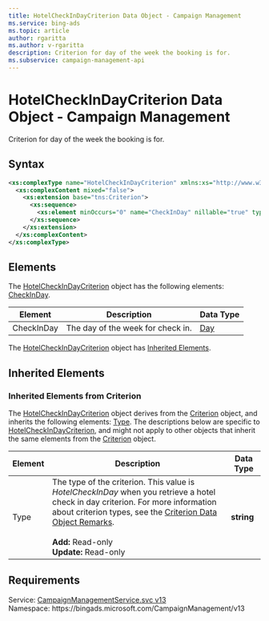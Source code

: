 ```yaml
---
title: HotelCheckInDayCriterion Data Object - Campaign Management
ms.service: bing-ads
ms.topic: article
author: rgaritta
ms.author: v-rgaritta
description: Criterion for day of the week the booking is for.
ms.subservice: campaign-management-api
---
```

# HotelCheckInDayCriterion Data Object - Campaign Management
Criterion for day of the week the booking is for.

## Syntax
```xml
<xs:complexType name="HotelCheckInDayCriterion" xmlns:xs="http://www.w3.org/2001/XMLSchema">
  <xs:complexContent mixed="false">
    <xs:extension base="tns:Criterion">
      <xs:sequence>
        <xs:element minOccurs="0" name="CheckInDay" nillable="true" type="tns:Day" />
      </xs:sequence>
    </xs:extension>
  </xs:complexContent>
</xs:complexType>
```

## <a name="elements"></a>Elements

The [HotelCheckInDayCriterion](hotelcheckindaycriterion.md) object has the following elements: [CheckInDay](#checkinday).

|Element|Description|Data Type|
|-----------|---------------|-------------|
|<a name="checkinday"></a>CheckInDay|The day of the week for check in.|[Day](day.md)|

The [HotelCheckInDayCriterion](hotelcheckindaycriterion.md) object has [Inherited Elements](#inheritedelements).

## <a name="inheritedelements"></a>Inherited Elements

### <a name="inheritedelementscriterion"></a>Inherited Elements from Criterion
The [HotelCheckInDayCriterion](hotelcheckindaycriterion.md) object derives from the [Criterion](criterion.md) object, and inherits the following elements: [Type](#type). The descriptions below are specific to [HotelCheckInDayCriterion](hotelcheckindaycriterion.md), and might not apply to other objects that inherit the same elements from the [Criterion](criterion.md) object.  

|Element|Description|Data Type|
|-----------|---------------|-------------|
|<a name="type"></a>Type|The type of the criterion. This value is *HotelCheckInDay* when you retrieve a hotel check in day criterion. For more information about criterion types, see the [Criterion Data Object Remarks](criterion.md#remarks).<br/><br/>**Add:** Read-only<br/>**Update:** Read-only|**string**|

## Requirements
Service: [CampaignManagementService.svc v13](https://campaign.api.bingads.microsoft.com/Api/Advertiser/CampaignManagement/v13/CampaignManagementService.svc)  
Namespace: https\://bingads.microsoft.com/CampaignManagement/v13  

